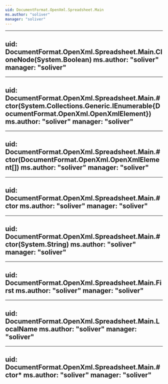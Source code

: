 ```yaml
---
uid: DocumentFormat.OpenXml.Spreadsheet.Main
ms.author: "soliver"
manager: "soliver"
---
```


---
uid: DocumentFormat.OpenXml.Spreadsheet.Main.CloneNode(System.Boolean)
ms.author: "soliver"
manager: "soliver"
---

---
uid: DocumentFormat.OpenXml.Spreadsheet.Main.#ctor(System.Collections.Generic.IEnumerable{DocumentFormat.OpenXml.OpenXmlElement})
ms.author: "soliver"
manager: "soliver"
---

---
uid: DocumentFormat.OpenXml.Spreadsheet.Main.#ctor(DocumentFormat.OpenXml.OpenXmlElement[])
ms.author: "soliver"
manager: "soliver"
---

---
uid: DocumentFormat.OpenXml.Spreadsheet.Main.#ctor
ms.author: "soliver"
manager: "soliver"
---

---
uid: DocumentFormat.OpenXml.Spreadsheet.Main.#ctor(System.String)
ms.author: "soliver"
manager: "soliver"
---

---
uid: DocumentFormat.OpenXml.Spreadsheet.Main.First
ms.author: "soliver"
manager: "soliver"
---

---
uid: DocumentFormat.OpenXml.Spreadsheet.Main.LocalName
ms.author: "soliver"
manager: "soliver"
---

---
uid: DocumentFormat.OpenXml.Spreadsheet.Main.#ctor*
ms.author: "soliver"
manager: "soliver"
---
